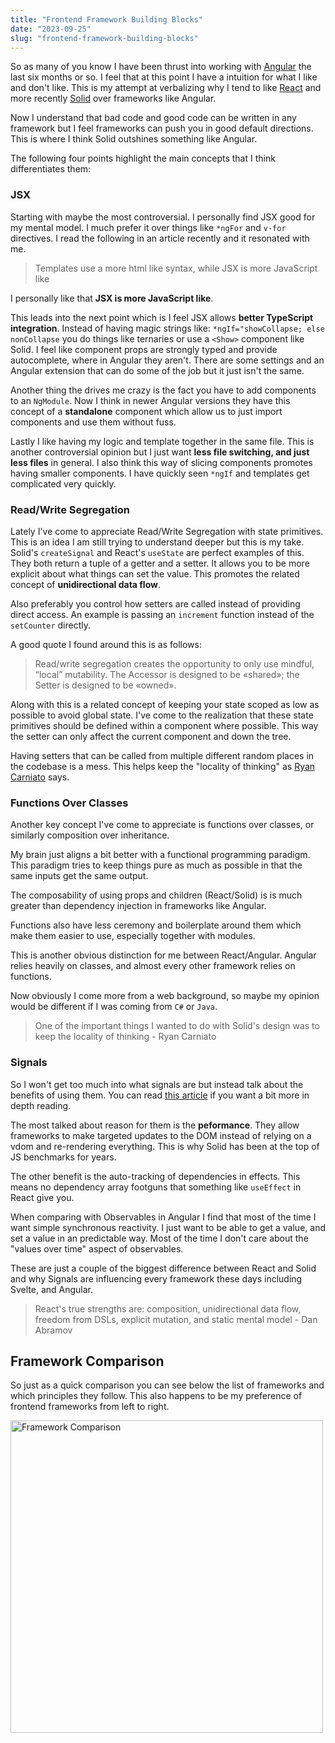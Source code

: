 ```yaml
---
title: "Frontend Framework Building Blocks"
date: "2023-09-25"
slug: "frontend-framework-building-blocks"
---
```


So as many of you know I have been thrust into working with <a href="https://angular.io/">Angular</a> the last six months or so. I feel that at this point I have a intuition for what I like and don't like. This is my attempt at verbalizing why I tend to like <a href="https://react.dev/">React</a> and more recently <a href="https://www.solidjs.com/">Solid</a> over frameworks like Angular.

Now I understand that bad code and good code can be written in any framework but I feel frameworks can push you in good default directions. This is where I think Solid outshines something like Angular.

The following four points highlight the main concepts that I think differentiates them:
### JSX

Starting with maybe the most controversial. I personally find JSX good for my mental model. I much prefer it over things like `*ngFor` and `v-for` directives. I read the following in an article recently and it resonated with me.

> Templates use a more html like syntax, while JSX is more JavaScript like 

I personally like that <strong>JSX is more JavaScript like</strong>.

This leads into the next point which is I feel JSX allows <strong>better TypeScript integration</strong>. Instead of having magic strings like: `*ngIf="showCollapse; else nonCollapse` you do things like ternaries or use a `<Show>` component like Solid. I feel like component props are strongly typed and provide autocomplete, where in Angular they aren't. There are some settings and an Angular extension that can do some of the job but it just isn't the same.

Another thing the drives me crazy is the fact you have to add components to an `NgModule`. Now I think in newer Angular versions they have this concept of a <strong>standalone</strong> component which allow us to just import components and use them without fuss.

Lastly I like having my logic and template together in the same file. This is another controversial opinion but I just want <strong>less file switching, and just less files</strong> in general. I also think this way of slicing components promotes having smaller components. I have quickly seen `*ngIf` and templates get complicated very quickly.

### Read/Write Segregation

Lately I've come to appreciate Read/Write Segregation with state primitives. This is an idea I am still trying to understand deeper but this is my take. Solid's `createSignal` and React's `useState` are perfect examples of this. They both return a tuple of a getter and a setter. It allows you to be more explicit about what things can set the value. This promotes the related concept of <strong>unidirectional data flow</strong>. 

Also preferably you control how setters are called instead of providing direct access. An example is passing an `increment` function instead of the `setCounter` directly.

A good quote I found around this is as follows:

> Read/write segregation creates the opportunity to only use mindful, “local” mutability. The Accessor is designed to be «shared»; the Setter is designed to be «owned».

Along with this is a related concept of keeping your state scoped as low as possible to avoid global state. I've come to the realization that these state primitives should be defined within a component where possible. This way the setter can only affect the current component and down the tree.

Having setters that can be called from multiple different random places in the codebase is a mess. This helps keep the "locality of thinking" as <a href="https://twitter.com/RyanCarniato">Ryan Carniato</a> says.

### Functions Over Classes

Another key concept I've come to appreciate is functions over classes, or similarly composition over inheritance.

My brain just aligns a bit better with a functional programming paradigm. This paradigm tries to keep things pure as much as possible in that the same inputs get the same output.

The composability of using props and children (React/Solid) is is much greater than dependency injection in frameworks like Angular.

Functions also have less ceremony and boilerplate around them which make them easier to use, especially together with modules.

This is another obvious distinction for me between React/Angular. Angular relies heavily on classes, and almost every other framework relies on functions.

Now obviously I come more from a web background, so maybe my opinion would be different if I was coming from `C#` or `Java`.

> One of the important things I wanted to do with Solid's design was to keep the locality of thinking - Ryan Carniato

### Signals

So I won't get too much into what signals are but instead talk about the benefits of using them. You can read <a href="https://dev.to/this-is-learning/react-vs-signals-10-years-later-3k71">this article</a> if you want a bit more in depth reading.

The most talked about reason for them is the <strong>peformance</strong>. They allow frameworks to make targeted updates to the DOM instead of relying on a vdom and re-rendering everything. This is why Solid has been at the top of JS benchmarks for years.

The other benefit is the auto-tracking of dependencies in effects. This means no dependency array footguns that something like `useEffect` in React give you.

When comparing with Observables in Angular I find that most of the time I want simple synchronous reactivity. I just want to be able to get a value, and set a value in an predictable way. Most of the time I don't care about the "values over time" aspect of observables.

These are just a couple of the biggest difference between React and Solid and why Signals are influencing every framework these days including Svelte, and Angular.

> React's true strengths are: composition, unidirectional data flow, freedom from DSLs, explicit mutation, and static mental model - Dan Abramov

## Framework Comparison

So just as a quick comparison you can see below the list of frameworks and which principles they follow. This also happens to be my preference of frontend frameworks from left to right.

<p>
    <img width="500" src="/images/posts/framework-compare.png" alt="Framework Comparison">
</p>